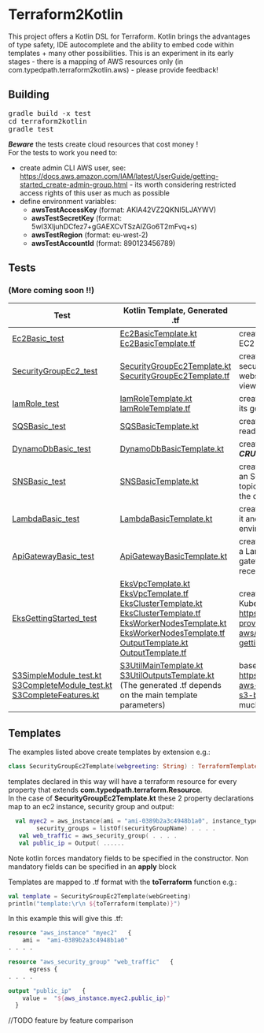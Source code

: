# Terraform2Kotlin
This project offers a Kotlin DSL for Terraform. Kotlin brings the advantages of type safety, IDE autocomplete and the ability to embed code within templates + many other possibilities.  This is an experiment in its early stages - there is a mapping of AWS resources only (in com.typedpath.terraform2kotlin.aws)   - please provide feedback!  

## Building
<pre>
gradle build -x test
cd terraform2kotlin
gradle test
</pre>
___Beware___ the tests create cloud resources that cost money !  
For the tests to work you need to:
 * create admin CLI AWS user, see: https://docs.aws.amazon.com/IAM/latest/UserGuide/getting-started_create-admin-group.html - its worth considering restricted access rights of this user as much as possible
 * define environment variables:
   *  __awsTestAccessKey__ (format: AKIA42VZ2QKNI5LJAYWV)
   * __awsTestSecretKey__ (format: 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)
   * __awsTestRegion__ (format: eu-west-2)
   * __awsTestAccountId__ (format: 890123456789)


## Tests
### (More coming soon !!)


| Test | Kotlin Template, Generated .tf | Test Description |
| --- | --- | ----- |
| [Ec2Basic_test](terraform2kotlin/src/test/kotlin/com/typedpath/terraform2kotlin/ec2/Ec2Basic_test.kt) | [Ec2BasicTemplate.kt](terraform2kotlin/src/test/kotlin/com/typedpath/terraform2kotlin/ec2/Ec2BasicTemplate.kt) [Ec2BasicTemplate.tf](docs/templates/Ec2BasicTemplate.tf) | create terraform template for EC2 instance  |
| [SecurityGroupEc2_test](terraform2kotlin/src/test/kotlin/com/typedpath/terraform2kotlin/SecurityGroupEc2_test.kt) | [SecurityGroupEc2Template.kt](terraform2kotlin/src/test/kotlin/com/typedpath/terraform2kotlin/SecurityGroupEc2Template.kt) [SecurityGroupEc2Template.tf](docs/templates/SecurityGroupEc2Template.tf) | create an EC2 instance + security group, install webserver, check a web page is viewable |
| [IamRole_test](terraform2kotlin/src/test/kotlin/com/typedpath/terraform2kotlin/IamRole_test.kt) | [IamRoleTemplate.kt](terraform2kotlin/src/test/kotlin/com/typedpath/terraform2kotlin/IamRoleTemplate.kt) [IamRoleTemplate.tf](docs/templates/IamRoleTemplate.tf) | create an IamRole then check its got an arn |
| [SQSBasic_test](terraform2kotlin/src/test/kotlin/com/typedpath/terraform2kotlin/sqs/SQSBasic_test.kt) | [SQSBasicTemplate.kt](terraform2kotlin/src/test/kotlin/com/typedpath/terraform2kotlin/sqs/SQSBasicTemplate.kt) | create an SQS queue, write and read to it |
| [DynamoDbBasic_test](terraform2kotlin/src/test/kotlin/com/typedpath/terraform2kotlin/dynamodb/DynamoDbBasic_test.kt) | [DynamoDbBasicTemplate.kt](terraform2kotlin/src/test/kotlin/com/typedpath/terraform2kotlin/dynamodb/DynamoDbBasicTemplate.kt) | create a dynamo DB table and ___CRUD___ it |
| [SNSBasic_test](terraform2kotlin/src/test/kotlin/com/typedpath/terraform2kotlin/sns/SNSBasic_test.kt) | [SNSBasicTemplate.kt](terraform2kotlin/src/test/kotlin/com/typedpath/terraform2kotlin/sns/SNSBasicTemplate.kt) | create an SNS topic, subscribe an SQS queue, publish to the topic and read message from the queue |
| [LambdaBasic_test](terraform2kotlin/src/test/kotlin/com/typedpath/terraform2kotlin/lambda/LambdaBasic_test.kt) | [LambdaBasicTemplate.kt](terraform2kotlin/src/test/kotlin/com/typedpath/terraform2kotlin/lambda/LambdaBasicTemplate.kt) | create an Lambda function, call it and check the parameters and environment received |
| [ApiGatewayBasic_test](terraform2kotlin/src/test/kotlin/com/typedpath/terraform2kotlin/apigateway/ApiGatewayBasic_test.kt) | [ApiGatewayBasicTemplate.kt](terraform2kotlin/src/test/kotlin/com/typedpath/terraform2kotlin/apigateway/ApiGatewayBasicTemplate.kt) | create an api gateway, link it to a Lambda function and call the gateway, check environment received |
| [EksGettingStarted_test](terraform2kotlin/src/test/kotlin/com/typedpath/terraform2kotlin/eks-getting-started/EksGettingStarted_test.kt) | [EksVpcTemplate.kt](terraform2kotlin/src/test/kotlin/com/typedpath/terraform2kotlin/eks-getting-started/EksVpcTemplate.kt) [EksVpcTemplate.tf](docs/templates/eks/EksVpcTemplate.tf) [EksClusterTemplate.kt](terraform2kotlin/src/test/kotlin/com/typedpath/terraform2kotlin/eks-getting-started/EksClusterTemplate.kt) [EksClusterTemplate.tf](docs/templates/eks/EksClusterTemplate.tf) [EksWorkerNodesTemplate.kt](terraform2kotlin/src/test/kotlin/com/typedpath/terraform2kotlin/eks-getting-started/EksWorkerNodesTemplate.kt) [EksWorkerNodesTemplate.tf](docs/templates/eks/EksWorkerNodesTemplate.tf) [OutputTemplate.kt](terraform2kotlin/src/test/kotlin/com/typedpath/terraform2kotlin/eks-getting-started/OutputTemplate.kt) [OutputTemplate.tf](docs/templates/eks/OutputTemplate.tf)| create an EKS cluster return KubeConfig file - based on https://github.com/terraform-providers/terraform-provider-aws/tree/master/examples/eks-getting-started |
| [S3SimpleModule_test.kt](terraform2kotlin/src/test/kotlin/com/typedpath/terraform2kotlin/s3/S3SimpleModule_test.kt) [S3CompleteModule_test.kt](terraform2kotlin/src/test/kotlin/com/typedpath/terraform2kotlin/s3/S3CompleteModule_test.kt) [S3CompleteFeatures.kt](terraform2kotlin/src/test/kotlin/com/typedpath/terraform2kotlin/s3/S3CompleteFeatures.kt)| [S3UtilMainTemplate.kt](terraform2kotlin/src/test/kotlin/com/typedpath/terraform2kotlin/s3/S3UtilMainTemplate.kt) [S3UtilOutputsTemplate.kt](terraform2kotlin/src/test/kotlin/com/typedpath/terraform2kotlin/s3/S3UtilOutputsTemplate.kt) (The generated .tf depends on the main template parameters) | based on https://github.com/terraform-aws-modules/terraform-aws-s3-bucket : this kotlin version is much more concise ! |

## Templates
The examples listed above create templates by extension e.g.:
```kotlin
class SecurityGroupEc2Template(webgreeting: String) : TerraformTemplate() {...
```
templates declared in this way will have a terraform resource for every property that extends __com.typedpath.terraform.Resource__.  
In the case of __SecurityGroupEc2Template.kt__ these 2 property declarations map to an ec2 instance, security group and output:
```kotlin
  val myec2 = aws_instance(ami = "ami-0389b2a3c4948b1a0", instance_type = "t2.micro").    apply {
        security_groups = listOf(securityGroupName) . . . . 
   val web_traffic = aws_security_group( . . . .
   val public_ip = Output( ......

```
Note kotlin forces mandatory fields to be specified in the constructor.  Non mandatory fields can be specified in an __apply__ block  

Templates are mapped to .tf format with the __toTerraform__ function e.g.:
```kotlin
val template = SecurityGroupEc2Template(webGreeting)
println("template:\r\n ${toTerraform(template)}")
```
In this example this will give this .tf:
```terraform
resource "aws_instance" "myec2"   {
    ami =  "ami-0389b2a3c4948b1a0"
. . . .

resource "aws_security_group" "web_traffic"   { 
      egress { 
. . . .

output "public_ip"   {
    value =  "${aws_instance.myec2.public_ip}"
  }
```
//TODO feature by feature comparison